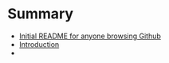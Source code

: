 # Summary

* [Initial README for anyone browsing Github](readme.md)
* [Introduction](introduction.md)
* 

